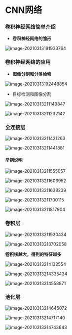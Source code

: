 # CNN网络

### 卷积神经网络简单介绍

- **卷积神经网络的雏形**

![image-20210313191933764](Readme.assets/image-20210313191933764.png)

### 卷积神经网络的应用

- **图像分割和分类检索**

![image-20210313192448854](Readme.assets/image-20210313192448854.png)

- 目标检测和图像分割

![image-20210313211149847](Readme.assets/image-20210313211149847.png)

![image-20210313211232142](Readme.assets/image-20210313211232142.png)

### 全连接层

![image-20210313211421263](Readme.assets/image-20210313211421263.png)

![image-20210313211441881](Readme.assets/image-20210313211441881.png)

#### 举例说明

![image-20210313211555057](Readme.assets/image-20210313211555057.png)

![image-20210313211606952](Readme.assets/image-20210313211606952.png)

![image-20210313211638239](Readme.assets/image-20210313211638239.png)

![image-20210313211700115](Readme.assets/image-20210313211700115.png)

![image-20210313211817904](Readme.assets/image-20210313211817904.png)

### 卷积层

![image-20210313211930434](Readme.assets/image-20210313211930434.png)

![image-20210313213702058](Readme.assets/image-20210313213702058.png)

**卷积核越大，得到的特征越多**

![image-20210313214132554](Readme.assets/image-20210313214132554.png)

![image-20210313214335434](Readme.assets/image-20210313214335434.png)

![image-20210313214558871](Readme.assets/image-20210313214558871.png)

### 池化层

![image-20210313214645072](Readme.assets/image-20210313214645072.png)

![image-20210313214717140](Readme.assets/image-20210313214717140.png)

![image-20210313214743643](Readme.assets/image-20210313214743643.png)